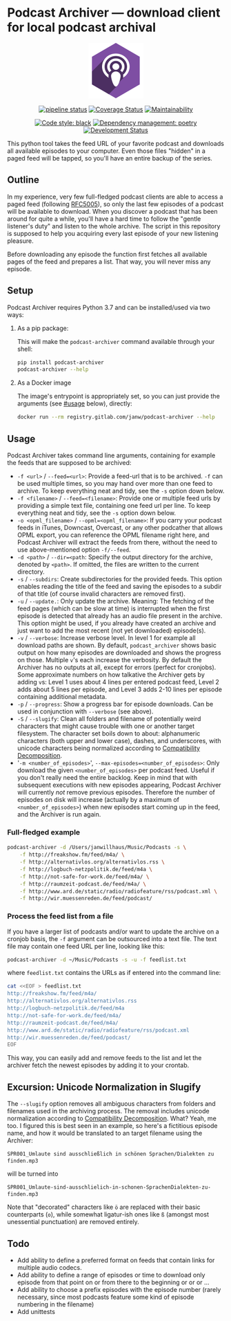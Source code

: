 # Podcast Archiver — download client for local podcast archival

<!-- markdownlint-disable MD033 -->
<div align="center">
<img src="assets/icon.png" alt="Podcast Archiver Logo" />

[![pipeline status](https://gitlab.com/janw/podcast-archiver/badges/master/pipeline.svg)](https://gitlab.com/janw/podcast-archiver/commits/master)
[![Coverage Status](https://coveralls.io/repos/github/janw/podcast-archiver/badge.svg?branch=master)](https://coveralls.io/github/janw/podcast-archiver?branch=master)
[![Maintainability](https://img.shields.io/codeclimate/maintainability/janw/podcast-archiver.svg)](https://codeclimate.com/github/janw/podcast-archiver)

[![Code style: black](https://img.shields.io/badge/code%20style-black-000000.svg)](https://github.com/python/black)
[![Dependency management: poetry](https://img.shields.io/badge/deps-poetry-blueviolet.svg)](https://poetry.eustace.io/docs/)
[![Development Status](https://img.shields.io/badge/status-beta-yellow.svg)](https:///github.com/janw/podcast-archiver/issues)

</div>

This python tool takes the feed URL of your favorite podcast and downloads all available episodes to your computer. Even those files "hidden" in a paged feed will be tapped, so you'll have an entire backup of the series.

## Outline

In my experience, very few full-fledged podcast clients are able to access a paged feed (following [RFC5005](https://www.ietf.org/rfc/rfc5005)), so only the last few episodes of a podcast will be available to download. When you discover a podcast that has been around for quite a while, you'll have a hard time to follow the "gentle listener's duty" and listen to the whole archive. The script in this repository is supposed to help you acquiring every last episode of your new listening pleasure.

Before downloading any episode the function first fetches all available pages of the feed and prepares a list. That way, you will never miss any episode.

## Setup

Podcast Archiver requires Python 3.7 and can be installed/used via two ways:

1. As a pip package:

    This will make the `podcast-archiver` command available through your shell:

    ```bash
    pip install podcast-archiver
    podcast-archiver --help
    ```

1. As a Docker image

    The image's entrypoint is appropriately set, so you can just provide the arguments (see [#usage](Usage) below), directly:

    ```bash
    docker run --rm registry.gitlab.com/janw/podcast-archiver --help
    ```

## Usage

Podcast Archiver takes command line arguments, containing for example the feeds that are supposed to be archived:

* `-f <url>` / `--feed=<url>`: Provide a feed-url that is to be archived. `-f` can be used multiple times, so you may hand over more than one feed to archive. To keep everything neat and tidy, see the `-s` option down below.
* `-f <filename>` / `--feed=<filename>`: Provide one or multiple feed urls by providing a simple text file, containing one feed url per line. To keep everything neat and tidy, see the `-s` option down below.
* `-o <opml_filename>` / `--opml=<opml_filename>`: If you carry your podcast feeds in iTunes, Downcast, Overcast, or any other podcather that allows OPML export, you can reference the OPML filename right here, and Podcast Archiver will extract the feeds from there, without the need to use above-mentioned option `-f/--feed`.
* `-d <path>` / `--dir=<path`: Specify the output directory for the archive, denoted by `<path>`. If omitted, the files are written to the current directory.
* `-s` / `--subdirs`: Create subdirectories for the provided feeds. This option enables reading the title of the feed and saving the episodes to a subdir of that title (of course invalid characters are removed first).
* `-u` / `--update.`: Only update the archive. Meaning: The fetching of the feed pages (which can be slow at time) is interrupted when the first episode is detected that already has an audio file present in the archive. This option might be used, if you already have created an archive and just want to add the most recent (not yet downloaded) episode(s).
* `-v` / `--verbose`: Increase verbose level. In level 1 for example all download paths are shown. By default, `podcast_archiver` shows basic output on how many episodes are downloaded and shows the progress on those. Multiple `v`'s each increase the verbosity. By default the Archiver has no outputs at all, except for errors (perfect for cronjobs). Some approximate numbers on how talkative the Archiver gets by adding `v`s: Level 1 uses about 4 lines per entered podcast feed, Level 2 adds about 5 lines per episode, and Level 3 adds 2-10 lines per episode containing additional metadata.
* `-p` / `--progress`: Show a progress bar for episode downloads. Can be used in conjunction with `--verbose` (see above).
* `-S` / `--slugify`: Clean all folders and filename of potentially weird characters that might cause trouble with one or another target filesystem. The character set boils down to about: alphanumeric characters (both upper and lower case), dashes, and underscores, with unicode characters being normalized according to [Compatibility Decomposition](#excursion-unicode-normalization-in-slugify).
* '`-m <number_of_episodes>`', `--max-episodes=<number_of_episodes>`: Only download the given `<number_of_episodes>` per podcast feed. Useful if you don't really need the entire backlog. Keep in mind that with subsequent executions with new episodes appearing, Podcast Archiver will currently *not* remove previous episodes. Therefore the number of episodes on disk will increase (actually by a maximum of `<number_of_episodes>`) when new episodes start coming up in the feed, and the Archiver is run again.

### Full-fledged example

```bash
podcast-archiver -d /Users/janwillhaus/Music/Podcasts -s \
    -f http://freakshow.fm/feed/m4a/ \
    -f http://alternativlos.org/alternativlos.rss \
    -f http://logbuch-netzpolitik.de/feed/m4a \
    -f http://not-safe-for-work.de/feed/m4a/ \
    -f http://raumzeit-podcast.de/feed/m4a/ \
    -f http://www.ard.de/static/radio/radiofeature/rss/podcast.xml \
    -f http://wir.muessenreden.de/feed/podcast/
```

### Process the feed list from a file

If you have a larger list of podcasts and/or want to update the archive on a cronjob basis, the `-f` argument can be outsourced into a text file. The text file may contain one feed URL per line, looking like this:

```bash
podcast-archiver -d ~/Music/Podcasts -s -u -f feedlist.txt
```

where `feedlist.txt` contains the URLs as if entered into the command line:

```bash
cat <<EOF > feedlist.txt
http://freakshow.fm/feed/m4a/
http://alternativlos.org/alternativlos.rss
http://logbuch-netzpolitik.de/feed/m4a
http://not-safe-for-work.de/feed/m4a/
http://raumzeit-podcast.de/feed/m4a/
http://www.ard.de/static/radio/radiofeature/rss/podcast.xml
http://wir.muessenreden.de/feed/podcast/
EOF
```

This way, you can easily add and remove feeds to the list and let the archiver fetch the newest episodes by adding it to your crontab.

## Excursion: Unicode Normalization in Slugify

The `--slugify` option removes all ambiguous characters from folders and filenames used in the archiving process. The removal includes unicode normalization according to [Compatibility Decomposition](http://unicode.org/reports/tr15/tr15-18.html#Decomposition). What? Yeah, me too. I figured this is best seen in an example, so here's a fictitious episode name, and how it would be translated to an target filename using the Archiver:

```plaintext
SPR001_Umlaute sind ausschließlich in schönen Sprachen/Dialekten zu finden.mp3
```

will be turned into

```plaintext
SPR001_Umlaute-sind-ausschlielich-in-schonen-SprachenDialekten-zu-finden.mp3
```

Note that "decorated" characters like `ö` are replaced with their basic counterparts (`o`), while somewhat ligatur-ish ones like `ß` (amongst most unessential punctuation) are removed entirely.

## Todo

* Add ability to define a preferred format on feeds that contain links for multiple audio codecs.
* Add ability to define a range of episodes or time to download only episode from that point on or from there to the beginning or or or …
* Add ability to choose a prefix episodes with the episode number (rarely necessary, since most podcasts feature some kind of episode numbering in the filename)
* Add unittests
